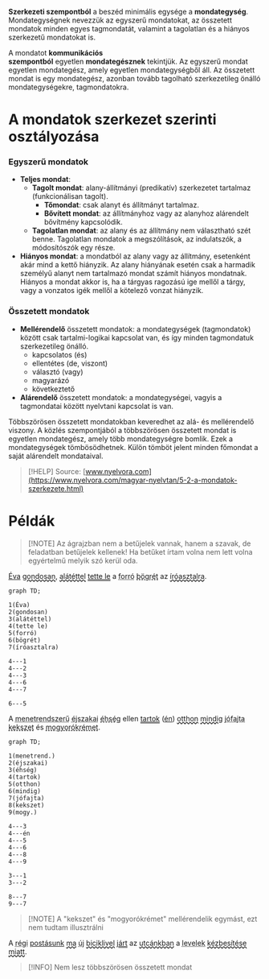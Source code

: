 **Szerkezeti szempontból** a beszéd minimális egysége a **mondategység**. Mondategységnek nevezzük az egyszerű mondatokat, az összetett mondatok minden egyes tagmondatát, valamint a tagolatlan és a hiányos szerkezetű mondatokat is.

A mondatot **kommunikációs szempontból** egyetlen **mondategésznek** tekintjük. Az egyszerű mondat egyetlen mondategész, amely egyetlen mondategységből áll. Az összetett mondat is egy mondategész, azonban tovább tagolható szerkezetileg önálló mondategységekre, tagmondatokra.

# A mondatok szerkezet szerinti osztályozása

### Egyszerű mondatok

- **Teljes mondat**:
	- **Tagolt mondat**: alany-állítmányi (predikatív) szerkezetet tartalmaz (funkcionálisan tagolt).
		- **Tőmondat**: csak alanyt és állítmányt tartalmaz.
		- **Bővített mondat**: az állítmányhoz vagy az alanyhoz alárendelt bővítmény kapcsolódik.
	- **Tagolatlan mondat**: az alany és az állítmány nem választható szét benne. Tagolatlan mondatok a megszólítások, az indulatszók, a módosítószók egy része.
- **Hiányos mondat**: a mondatból az alany vagy az állítmány, esetenként akár mind a kettő hiányzik. Az alany hiányának esetén csak a harmadik személyű alanyt nem tartalmazó mondat számít hiányos mondatnak. Hiányos a mondat akkor is, ha a tárgyas ragozású ige mellől a tárgy, vagy a vonzatos igék mellől a kötelező vonzat hiányzik.

### Összetett mondatok

- **Mellérendelő** összetett mondatok: a mondategységek (tagmondatok) között csak tartalmi-logikai kapcsolat van, és így minden tagmondatuk szerkezetileg önálló.
	- kapcsolatos (és)
	- ellentétes (de, viszont)
	- választó (vagy)
	- magyarázó
	- következtető
- **Alárendelő** összetett mondatok: a mondategységei, vagyis a tagmondatai között nyelvtani kapcsolat is van.

Többszörösen összetett mondatokban keveredhet az alá- és mellérendelő viszony. A közlés szempontjából a többszörösen összetett mondat is egyetlen mondategész, amely több mondategységre bomlik. Ezek a mondategységek tömbösödhetnek. Külön tömböt jelent minden főmondat a saját alárendelt mondataival.

> [!HELP] Source: [www.nyelvora.com](https://www.nyelvora.com/magyar-nyelvtan/5-2-a-mondatok-szerkezete.html)

# Példák

> [!NOTE] Az ágrajzban nem a betűjelek vannak, hanem a szavak, de feladatban betűjelek kellenek!
> Ha betűket írtam volna nem lett volna egyértelmű melyik szó kerül oda.

<span style="text-decoration: solid underline currentColor">Éva</span> <span style="text-decoration: wavy underline currentColor">gondosan</span>, <span style="text-decoration: wavy underline currentColor">alátéttel</span> <span style="text-decoration: double underline currentColor">tette le</span> a <span style="text-decoration: dotted underline currentColor">forró</span> <span style="text-decoration: dashed underline currentColor">bögrét</span> az <span style="text-decoration: wavy underline currentColor">íróasztalra</span>.

```mermaid
graph TD;

1(Éva)
2(gondosan)
3(alátéttel)
4(tette le)
5(forró)
6(bögrét)
7(íróasztalra)

4---1
4---2
4---3
4---6
4---7

6---5

```

A <span style="text-decoration: dotted underline currentColor">menetrendszerű</span> <span style="text-decoration: dotted underline currentColor">éjszakai</span> <span style="text-decoration: dashed underline currentColor">éhség</span> ellen <span style="text-decoration: double underline currentColor">tartok</span> (<span style="text-decoration: solid underline currentColor">én</span>) <span style="text-decoration: wavy underline currentColor">otthon</span> <span style="text-decoration: wavy underline currentColor">mindig</span> <span style="text-decoration: dotted underline currentColor">jófajta</span> <span style="text-decoration: dashed underline currentColor">kekszet</span> és <span style="text-decoration: dashed underline currentColor">mogyorókrémet</span>.

```mermaid
graph TD;

1(menetrend.)
2(éjszakai)
3(éhség)
4(tartok)
5(otthon)
6(mindig)
7(jófajta)
8(kekszet)
9(mogy.)

4---3
4---én
4---5
4---6
4---8
4---9

3---1
3---2

8---7
9---7

```
> [!NOTE] A "kekszet" és "mogyorókrémet" mellérendelik egymást, ezt nem tudtam illusztrálni

A <span style="text-decoration: dotted underline currentColor">régi</span> <span style="text-decoration: solid underline currentColor">postásunk</span> <span style="text-decoration: wavy underline currentColor">ma</span> <span style="text-decoration: dotted underline currentColor">új</span> <span style="text-decoration: wavy underline currentColor">biciklivel</span> <span style="text-decoration: double underline currentColor">járt</span> az <span style="text-decoration: wavy underline currentColor">utcánkban</span> a <span style="text-decoration: dotted underline currentColor">levelek</span> <span style="text-decoration: wavy underline currentColor">kézbesítése miatt</span>.

> [!INFO] Nem lesz többszörösen összetett mondat
